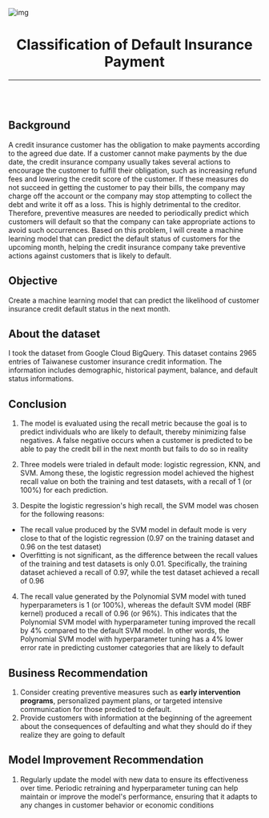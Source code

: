 ![img](https://ilovelife.co.id/blog/wp-content/uploads/elementor/thumbs/Untitled-1-2-1-oyw9ev1o47lju1fwr73lvyz8bkc4sp6qqi45wvgjnk.jpg)

<center>

<h1>Classification of Default Insurance Payment </h1>

---

</center>

<br />
<br />

## **Background**
A credit insurance customer has the obligation to make payments according to the agreed due date. If a customer cannot make payments by the due date, the credit insurance company usually takes several actions to encourage the customer to fulfill their obligation, such as increasing refund fees and lowering the credit score of the customer. If these measures do not succeed in getting the customer to pay their bills, the company may charge off the account or the company may stop attempting to collect the debt and write it off as a loss. This is highly detrimental to the creditor. Therefore, preventive measures are needed to periodically predict which customers will default so that the company can take appropriate actions to avoid such occurrences. Based on this problem, I will create a machine learning model that can predict the default status of customers for the upcoming month, helping the credit insurance company take preventive actions against customers that is likely to default.

## **Objective**
Create a machine learning model that can predict the likelihood of customer insurance credit default status in the next month.

## **About the dataset**

I took the dataset from Google Cloud BigQuery. This dataset contains 2965 entries of Taiwanese customer insurance credit information. The information includes demographic, historical payment, balance, and default status informations.

## **Conclusion**

1. The model is evaluated using the recall metric because the goal is to predict individuals who are likely to default, thereby minimizing false negatives. A false negative occurs when a customer is predicted to be able to pay the credit bill in the next month but fails to do so in reality
   
2. Three models were trialed in default mode: logistic regression, KNN, and SVM. Among these, the logistic regression model achieved the highest recall value on both the training and test datasets, with a recall of 1 (or 100%) for each prediction.
   
3. Despite the logistic regression's high recall, the SVM model was chosen for the following reasons:

  - The recall value produced by the SVM model in default mode is very close to that of the logistic regression (0.97 on the training dataset and 0.96 on the test dataset)
  - Overfitting is not significant, as the difference between the recall values of the training and test datasets is only 0.01. Specifically, the training dataset achieved a recall of 0.97, while the test dataset 
    achieved a recall of 0.96
   
4. The recall value generated by the Polynomial SVM model with tuned hyperparameters is 1 (or 100%), whereas the default SVM model (RBF kernel) produced a recall of 0.96 (or 96%). This indicates that the Polynomial SVM model with hyperparameter tuning improved the recall by 4% compared to the default SVM model. In other words, the Polynomial SVM model with hyperparameter tuning has a 4% lower error rate in predicting customer categories that are likely to default

## **Business Recommendation**

1. Consider creating preventive measures such as **early intervention programs**, personalized payment plans, or targeted intensive communication for those predicted to default.
2. Provide customers with information at the beginning of the agreement about the consequences of defaulting and what they should do if they realize they are going to default

## **Model Improvement Recommendation**

1. Regularly update the model with new data to ensure its effectiveness over time. Periodic retraining and hyperparameter tuning can help maintain or improve the model's performance, ensuring that it adapts to any changes in customer behavior or economic conditions

